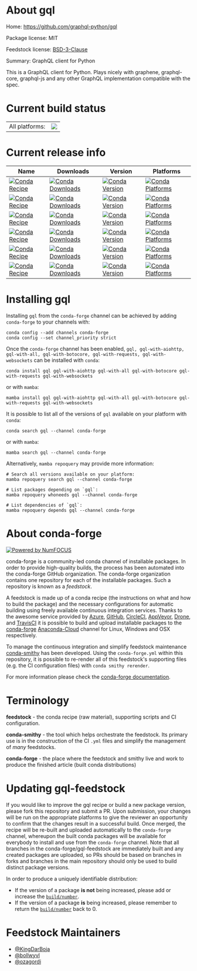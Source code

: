 About gql
=========

Home: https://github.com/graphql-python/gql

Package license: MIT

Feedstock license: [BSD-3-Clause](https://github.com/conda-forge/gql-feedstock/blob/main/LICENSE.txt)

Summary: GraphQL client for Python

This is a GraphQL client for Python. Plays nicely with graphene,
graphql-core, graphql-js and any other GraphQL implementation compatible
with the spec.

Current build status
====================


<table><tr><td>All platforms:</td>
    <td>
      <a href="https://dev.azure.com/conda-forge/feedstock-builds/_build/latest?definitionId=5590&branchName=main">
        <img src="https://dev.azure.com/conda-forge/feedstock-builds/_apis/build/status/gql-feedstock?branchName=main">
      </a>
    </td>
  </tr>
</table>

Current release info
====================

| Name | Downloads | Version | Platforms |
| --- | --- | --- | --- |
| [![Conda Recipe](https://img.shields.io/badge/recipe-gql-green.svg)](https://anaconda.org/conda-forge/gql) | [![Conda Downloads](https://img.shields.io/conda/dn/conda-forge/gql.svg)](https://anaconda.org/conda-forge/gql) | [![Conda Version](https://img.shields.io/conda/vn/conda-forge/gql.svg)](https://anaconda.org/conda-forge/gql) | [![Conda Platforms](https://img.shields.io/conda/pn/conda-forge/gql.svg)](https://anaconda.org/conda-forge/gql) |
| [![Conda Recipe](https://img.shields.io/badge/recipe-gql--with--aiohttp-green.svg)](https://anaconda.org/conda-forge/gql-with-aiohttp) | [![Conda Downloads](https://img.shields.io/conda/dn/conda-forge/gql-with-aiohttp.svg)](https://anaconda.org/conda-forge/gql-with-aiohttp) | [![Conda Version](https://img.shields.io/conda/vn/conda-forge/gql-with-aiohttp.svg)](https://anaconda.org/conda-forge/gql-with-aiohttp) | [![Conda Platforms](https://img.shields.io/conda/pn/conda-forge/gql-with-aiohttp.svg)](https://anaconda.org/conda-forge/gql-with-aiohttp) |
| [![Conda Recipe](https://img.shields.io/badge/recipe-gql--with--all-green.svg)](https://anaconda.org/conda-forge/gql-with-all) | [![Conda Downloads](https://img.shields.io/conda/dn/conda-forge/gql-with-all.svg)](https://anaconda.org/conda-forge/gql-with-all) | [![Conda Version](https://img.shields.io/conda/vn/conda-forge/gql-with-all.svg)](https://anaconda.org/conda-forge/gql-with-all) | [![Conda Platforms](https://img.shields.io/conda/pn/conda-forge/gql-with-all.svg)](https://anaconda.org/conda-forge/gql-with-all) |
| [![Conda Recipe](https://img.shields.io/badge/recipe-gql--with--botocore-green.svg)](https://anaconda.org/conda-forge/gql-with-botocore) | [![Conda Downloads](https://img.shields.io/conda/dn/conda-forge/gql-with-botocore.svg)](https://anaconda.org/conda-forge/gql-with-botocore) | [![Conda Version](https://img.shields.io/conda/vn/conda-forge/gql-with-botocore.svg)](https://anaconda.org/conda-forge/gql-with-botocore) | [![Conda Platforms](https://img.shields.io/conda/pn/conda-forge/gql-with-botocore.svg)](https://anaconda.org/conda-forge/gql-with-botocore) |
| [![Conda Recipe](https://img.shields.io/badge/recipe-gql--with--requests-green.svg)](https://anaconda.org/conda-forge/gql-with-requests) | [![Conda Downloads](https://img.shields.io/conda/dn/conda-forge/gql-with-requests.svg)](https://anaconda.org/conda-forge/gql-with-requests) | [![Conda Version](https://img.shields.io/conda/vn/conda-forge/gql-with-requests.svg)](https://anaconda.org/conda-forge/gql-with-requests) | [![Conda Platforms](https://img.shields.io/conda/pn/conda-forge/gql-with-requests.svg)](https://anaconda.org/conda-forge/gql-with-requests) |
| [![Conda Recipe](https://img.shields.io/badge/recipe-gql--with--websockets-green.svg)](https://anaconda.org/conda-forge/gql-with-websockets) | [![Conda Downloads](https://img.shields.io/conda/dn/conda-forge/gql-with-websockets.svg)](https://anaconda.org/conda-forge/gql-with-websockets) | [![Conda Version](https://img.shields.io/conda/vn/conda-forge/gql-with-websockets.svg)](https://anaconda.org/conda-forge/gql-with-websockets) | [![Conda Platforms](https://img.shields.io/conda/pn/conda-forge/gql-with-websockets.svg)](https://anaconda.org/conda-forge/gql-with-websockets) |

Installing gql
==============

Installing `gql` from the `conda-forge` channel can be achieved by adding `conda-forge` to your channels with:

```
conda config --add channels conda-forge
conda config --set channel_priority strict
```

Once the `conda-forge` channel has been enabled, `gql, gql-with-aiohttp, gql-with-all, gql-with-botocore, gql-with-requests, gql-with-websockets` can be installed with `conda`:

```
conda install gql gql-with-aiohttp gql-with-all gql-with-botocore gql-with-requests gql-with-websockets
```

or with `mamba`:

```
mamba install gql gql-with-aiohttp gql-with-all gql-with-botocore gql-with-requests gql-with-websockets
```

It is possible to list all of the versions of `gql` available on your platform with `conda`:

```
conda search gql --channel conda-forge
```

or with `mamba`:

```
mamba search gql --channel conda-forge
```

Alternatively, `mamba repoquery` may provide more information:

```
# Search all versions available on your platform:
mamba repoquery search gql --channel conda-forge

# List packages depending on `gql`:
mamba repoquery whoneeds gql --channel conda-forge

# List dependencies of `gql`:
mamba repoquery depends gql --channel conda-forge
```


About conda-forge
=================

[![Powered by
NumFOCUS](https://img.shields.io/badge/powered%20by-NumFOCUS-orange.svg?style=flat&colorA=E1523D&colorB=007D8A)](https://numfocus.org)

conda-forge is a community-led conda channel of installable packages.
In order to provide high-quality builds, the process has been automated into the
conda-forge GitHub organization. The conda-forge organization contains one repository
for each of the installable packages. Such a repository is known as a *feedstock*.

A feedstock is made up of a conda recipe (the instructions on what and how to build
the package) and the necessary configurations for automatic building using freely
available continuous integration services. Thanks to the awesome service provided by
[Azure](https://azure.microsoft.com/en-us/services/devops/), [GitHub](https://github.com/),
[CircleCI](https://circleci.com/), [AppVeyor](https://www.appveyor.com/),
[Drone](https://cloud.drone.io/welcome), and [TravisCI](https://travis-ci.com/)
it is possible to build and upload installable packages to the
[conda-forge](https://anaconda.org/conda-forge) [Anaconda-Cloud](https://anaconda.org/)
channel for Linux, Windows and OSX respectively.

To manage the continuous integration and simplify feedstock maintenance
[conda-smithy](https://github.com/conda-forge/conda-smithy) has been developed.
Using the ``conda-forge.yml`` within this repository, it is possible to re-render all of
this feedstock's supporting files (e.g. the CI configuration files) with ``conda smithy rerender``.

For more information please check the [conda-forge documentation](https://conda-forge.org/docs/).

Terminology
===========

**feedstock** - the conda recipe (raw material), supporting scripts and CI configuration.

**conda-smithy** - the tool which helps orchestrate the feedstock.
                   Its primary use is in the construction of the CI ``.yml`` files
                   and simplify the management of *many* feedstocks.

**conda-forge** - the place where the feedstock and smithy live and work to
                  produce the finished article (built conda distributions)


Updating gql-feedstock
======================

If you would like to improve the gql recipe or build a new
package version, please fork this repository and submit a PR. Upon submission,
your changes will be run on the appropriate platforms to give the reviewer an
opportunity to confirm that the changes result in a successful build. Once
merged, the recipe will be re-built and uploaded automatically to the
`conda-forge` channel, whereupon the built conda packages will be available for
everybody to install and use from the `conda-forge` channel.
Note that all branches in the conda-forge/gql-feedstock are
immediately built and any created packages are uploaded, so PRs should be based
on branches in forks and branches in the main repository should only be used to
build distinct package versions.

In order to produce a uniquely identifiable distribution:
 * If the version of a package **is not** being increased, please add or increase
   the [``build/number``](https://docs.conda.io/projects/conda-build/en/latest/resources/define-metadata.html#build-number-and-string).
 * If the version of a package **is** being increased, please remember to return
   the [``build/number``](https://docs.conda.io/projects/conda-build/en/latest/resources/define-metadata.html#build-number-and-string)
   back to 0.

Feedstock Maintainers
=====================

* [@KingDarBoja](https://github.com/KingDarBoja/)
* [@bollwyvl](https://github.com/bollwyvl/)
* [@ozagordi](https://github.com/ozagordi/)

